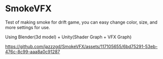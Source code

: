 # SmokeVFX
Test of making smoke for drift game, you can easy change color, size, and more settings for use.

Using Blender(3d model) + Unity(Shader Graph + VFX Graph)


https://github.com/jazzzgd/SmokeVFX/assets/117105655/6bd75291-53eb-476c-8c99-aaa8a0c91287

